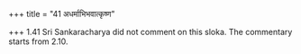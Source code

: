 +++
title = "41 अधर्माभिभवात्कृष्ण"

+++
1.41 Sri Sankaracharya did not comment on this sloka. The commentary
starts from 2.10.

